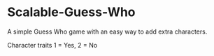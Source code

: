 # Scalable-Guess-Who
A simple Guess Who game with an easy way to add extra characters.

Character traits 
1 = Yes, 
2 = No
